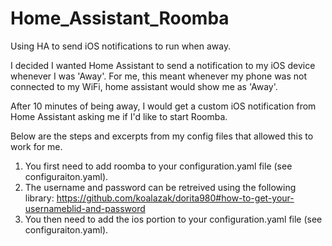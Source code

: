 # Home_Assistant_Roomba
Using HA to send iOS notifications to run when away.

I decided I wanted Home Assistant to send a notification to my iOS device whenever I was 'Away'. For me, this meant whenever my phone was not connected to my WiFi, home assistant would show me as 'Away'. 

After 10 minutes of being away, I would get a custom iOS notification from Home Assistant asking me if I'd like to start Roomba.

Below are the steps and excerpts from my config files that allowed this to work for me. 

1. You first need to add roomba to your configuration.yaml file (see configuraiton.yaml).
2. The username and password can be retreived using the following library: https://github.com/koalazak/dorita980#how-to-get-your-usernameblid-and-password
3. You then need to add the ios portion to your configuration.yaml file (see configuraiton.yaml).
